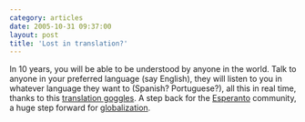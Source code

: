 ```yaml
---
category: articles
date: 2005-10-31 09:37:00
layout: post
title: 'Lost in translation?'
---
```


<p>In 10 years, you will be able to be understood by anyone in the world. Talk to anyone in your preferred language (say English), they will listen to you in whatever language they want to (Spanish? Portuguese?), all this in real time, thanks to this <a href="http://www.pittsburghlive.com/x/tribune-review/trib/regional/s_388625.html">translation goggles</a>. A step back for the <a href="http://en.wikipedia.org/wiki/Esperanto">Esperanto</a> community, a huge step forward for <a href="http://en.wikipedia.org/wiki/Globalization">globalization</a>.</p>

